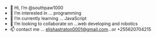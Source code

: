 - 👋 Hi, I’m @southpaw1000
- 👀 I’m interested in ... programming
- 🌱 I’m currently learning ... JavaScript
- 💞️ I’m looking to collaborate on ...web developing and robotics
- 📫 contact me ... elishastraton0001@gmail.com...or +255620704215

<!---
southpaw1000/southpaw1000 is a ✨ special ✨ repository because its `README.md` (this file) appears on your GitHub profile.
You can click the Preview link to take a look at your changes.
--->
